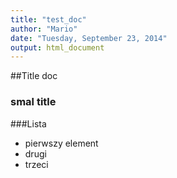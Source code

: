 ```yaml
---
title: "test_doc"
author: "Mario"
date: "Tuesday, September 23, 2014"
output: html_document
---
```


##Title doc
### smal title


###Lista
* pierwszy element
* drugi
* trzeci
